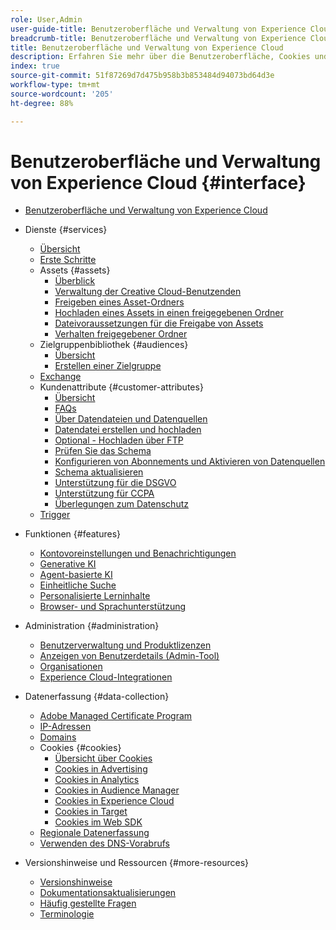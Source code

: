 ```yaml
---
role: User,Admin
user-guide-title: Benutzeroberfläche und Verwaltung von Experience Cloud
breadcrumb-title: Benutzeroberfläche und Verwaltung von Experience Cloud
title: Benutzeroberfläche und Verwaltung von Experience Cloud
description: Erfahren Sie mehr über die Benutzeroberfläche, Cookies und Kontovoreinstellungen von Experience Cloud. Verwalten Sie Produkte und konfigurieren Sie den Personendienst, einschließlich Kundenattributen und Zielgruppenbibliothek. Freigeben von Experience Cloud-Assets.
index: true
source-git-commit: 51f87269d7d475b958b3b853484d94073bd64d3e
workflow-type: tm+mt
source-wordcount: '205'
ht-degree: 88%

---
```



# Benutzeroberfläche und Verwaltung von Experience Cloud {#interface}

+ [Benutzeroberfläche und Verwaltung von Experience Cloud](experience-cloud.md)

+ Dienste {#services}
   + [Übersicht](services/overview.md)
   + [Erste Schritte](services/getting-started.md)
   + Assets {#assets}
      + [Überblick](services/assets/experience-cloud-assets.md)
      + [Verwaltung der Creative Cloud-Benutzenden](services/assets/manage-cc-users.md)
      + [Freigeben eines Asset-Ordners](services/assets/share.md)
      + [Hochladen eines Assets in einen freigegebenen Ordner](services/assets/upload.md)
      + [Dateivoraussetzungen für die Freigabe von Assets](services/assets/file-reqs.md)
      + [Verhalten freigegebener Ordner](services/assets/behavior.md)
   + Zielgruppenbibliothek {#audiences}
      + [Übersicht](services/audiences/overview.md)
      + [Erstellen einer Zielgruppe](services/audiences/create.md)
   + [Exchange](services/exchange.md)
   + Kundenattribute {#customer-attributes}
      + [Übersicht](services/customer-attributes/attributes.md)
      + [FAQs](services/customer-attributes/faq-crs.md)
      + [Über Datendateien und Datenquellen](services/customer-attributes/crs-data-file.md)
      + [Datendatei erstellen und hochladen](services/customer-attributes/t-crs-usecase.md)
      + [Optional - Hochladen über FTP](services/customer-attributes/t-upload-attributes-ftp.md)
      + [Prüfen Sie das Schema](services/customer-attributes/validate-schema.md)
      + [Konfigurieren von Abonnements und Aktivieren von Datenquellen](services/customer-attributes/subscription.md)
      + [Schema aktualisieren](services/customer-attributes/t-update-schema.md)
      + [Unterstützung für die DSGVO](services/customer-attributes/gdpr.md)
      + [Unterstützung für CCPA](services/customer-attributes/ccpa.md)
      + [Überlegungen zum Datenschutz](services/customer-attributes/privacy-mac.md)
   + [Trigger](services/triggers.md)

+ Funktionen {#features}
   + [Kontovoreinstellungen und Benachrichtigungen](features/account-preferences.md)
   + [Generative KI](features/generative-ai.md)
   + [Agent-basierte KI](features/agentic-ai.md)
   + [Einheitliche Suche](features/search.md)
   + [Personalisierte Lerninhalte](features/personalized-learning.md)
   + [Browser- und Sprachunterstützung](browser-language.md)

+ Administration {#administration}
   + [Benutzerverwaltung und Produktlizenzen](administration/admin-console.md)
   + [Anzeigen von Benutzerdetails (Admin-Tool)](administration/admin-tool-experience-cloud.md)
   + [Organisationen](administration/organizations.md)
   + [Experience Cloud-Integrationen](administration/integrations.md)

+ Datenerfassung {#data-collection}
   + [Adobe Managed Certificate Program](data-collection/adobe-managed-cert.md)
   + [IP-Adressen](data-collection/ip-addresses.md)
   + [Domains](data-collection/domains.md)
   + Cookies {#cookies}
      + [Übersicht über Cookies](data-collection/cookies/overview.md)
      + [Cookies in Advertising](data-collection/cookies/advertising.md)
      + [Cookies in Analytics](data-collection/cookies/analytics.md)
      + [Cookies in Audience Manager](data-collection/cookies/audience-manager.md)
      + [Cookies in Experience Cloud](data-collection/cookies/experience-cloud.md)
      + [Cookies in Target](data-collection/cookies/target.md)
      + [Cookies im Web SDK](data-collection/cookies/web-sdk.md)
   + [Regionale Datenerfassung](data-collection/rdc.md)
   + [Verwenden des DNS-Vorabrufs](data-collection/dns-prefetch.md)

+ Versionshinweise und Ressourcen {#more-resources}
   + [Versionshinweise](more-resources/release-notes.md)
   + [Dokumentationsaktualisierungen](more-resources/doc-updates.md)
   + [Häufig gestellte Fragen](more-resources/faq.md)
   + [Terminologie](more-resources/terms.md)

